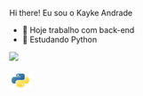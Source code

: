 Hi there! Eu sou o Kayke Andrade

- 🔭 Hoje trabalho com back-end
- 🌱 Estudando Python

<picture>
  <source
    srcset="https://github-readme-stats.vercel.app/api?username=KaykeAndrade7&show_icons=true&theme=dark"
    media="(prefers-color-scheme: dark)"
  />
  <source
    srcset="https://github-readme-stats.vercel.app/api?username=KaykeAndrade7&show_icons=true"
    media="(prefers-color-scheme: light), (prefers-color-scheme: no-preference)"
  />
  <img src="https://github-readme-stats.vercel.app/api?username=KaykeAndrade7&show_icons=true" />
</picture>
<div style="display: inline_block"><br>
<img align="center" alt="Rafa-Python" height="30" width="40" src="https://raw.githubusercontent.com/devicons/devicon/master/icons/python/python-original.svg">
</div>
